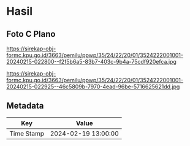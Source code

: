 # Hasil

## Foto C Plano

https://sirekap-obj-formc.kpu.go.id/3663/pemilu/ppwp/35/24/22/20/01/3524222001001-20240215-022800--f2f5b6a5-83b7-403c-9b4a-75cdf920efca.jpg

https://sirekap-obj-formc.kpu.go.id/3663/pemilu/ppwp/35/24/22/20/01/3524222001001-20240215-022925--46c5809b-7970-4ead-96be-5716625621dd.jpg


## Metadata

| Key        | Value               |
| ---------- | ------------------- |
| Time Stamp | 2024-02-19 13:00:00 |



